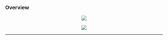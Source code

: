 

### Overview

<p align="center">
    <img src=Images/PE_006_test_01.png>
</p>

<p align="center">
    <img src=Images/PE_006_test_02.png>
</p>

----- 